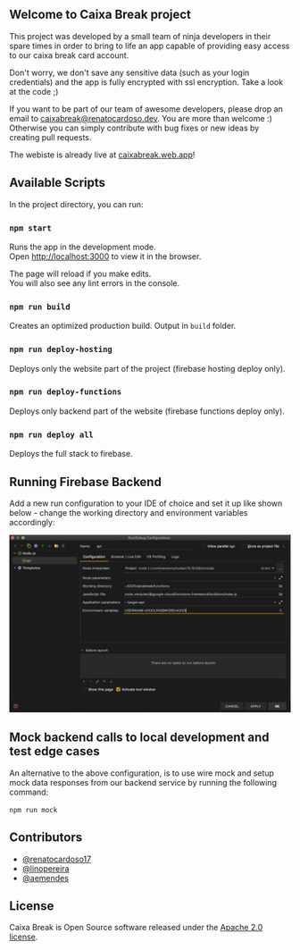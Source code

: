 ## Welcome to Caixa Break project

This project was developed by a small team of ninja developers in their spare times in order to bring to life
an app capable of providing easy access to our caixa break card account.

Don't worry, we don't save any sensitive data (such as your login credentials)
and the app is fully encrypted with ssl encryption. Take a look at the code ;)

If you want to be part of our team of awesome developers, please drop an
email to [caixabreak@renatocardoso.dev](mailto:caixabreak@renatocardoso.dev). You are more than welcome :)
Otherwise you can simply contribute with bug fixes or new ideas by creating pull requests.

The webiste is already live at [caixabreak.web.app](https://caixabreak.web.app/)!

## Available Scripts

In the project directory, you can run:

### `npm start`

Runs the app in the development mode.<br />
Open [http://localhost:3000](http://localhost:3000) to view it in the browser.

The page will reload if you make edits.<br />
You will also see any lint errors in the console.

### `npm run build`

Creates an optimized production build. Output in `build` folder.

### `npm run deploy-hosting`

Deploys only the website part of the project (firebase hosting deploy only).

### `npm run deploy-functions`

Deploys only backend part of the website (firebase functions deploy only).

### `npm run deploy all`

Deploys the full stack to firebase.

## Running Firebase Backend

Add a new run configuration to your IDE of choice and set it up like shown below -
change the working directory and environment variables accordingly:

![](./tools/images/api-intellij.png)

## Mock backend calls to local development and test edge cases

An alternative to the above configuration, is to use wire mock and setup mock data responses
from our backend service by running the following command:

`npm run mock`

## Contributors

* [@renatocardoso17](https://github.com/renatocardoso17)
* [@linopereira](https://github.com/linopereira)
* [@aemendes](https://github.com/aemendes)

## License
Caixa Break is Open Source software released under the [Apache 2.0 license](https://www.apache.org/licenses/LICENSE-2.0.html).